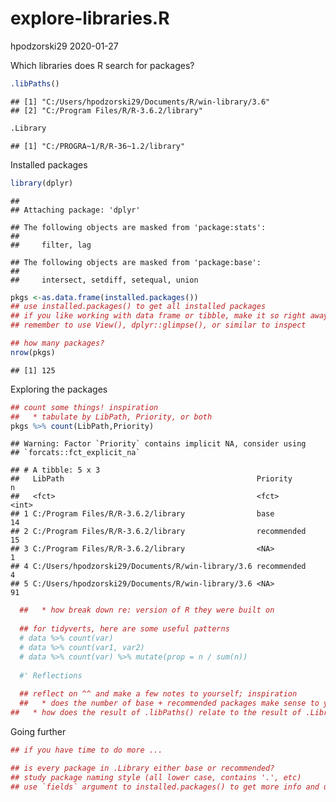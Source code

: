 explore-libraries.R
================
hpodzorski29
2020-01-27

Which libraries does R search for packages?

``` r
.libPaths()
```

    ## [1] "C:/Users/hpodzorski29/Documents/R/win-library/3.6"
    ## [2] "C:/Program Files/R/R-3.6.2/library"

``` r
.Library
```

    ## [1] "C:/PROGRA~1/R/R-36~1.2/library"

Installed packages

``` r
library(dplyr)
```

    ## 
    ## Attaching package: 'dplyr'

    ## The following objects are masked from 'package:stats':
    ## 
    ##     filter, lag

    ## The following objects are masked from 'package:base':
    ## 
    ##     intersect, setdiff, setequal, union

``` r
pkgs <-as.data.frame(installed.packages())
## use installed.packages() to get all installed packages
## if you like working with data frame or tibble, make it so right away!
## remember to use View(), dplyr::glimpse(), or similar to inspect

## how many packages?
nrow(pkgs)
```

    ## [1] 125

Exploring the packages

``` r
## count some things! inspiration
##   * tabulate by LibPath, Priority, or both
pkgs %>% count(LibPath,Priority)
```

    ## Warning: Factor `Priority` contains implicit NA, consider using
    ## `forcats::fct_explicit_na`

    ## # A tibble: 5 x 3
    ##   LibPath                                           Priority        n
    ##   <fct>                                             <fct>       <int>
    ## 1 C:/Program Files/R/R-3.6.2/library                base           14
    ## 2 C:/Program Files/R/R-3.6.2/library                recommended    15
    ## 3 C:/Program Files/R/R-3.6.2/library                <NA>            1
    ## 4 C:/Users/hpodzorski29/Documents/R/win-library/3.6 recommended     4
    ## 5 C:/Users/hpodzorski29/Documents/R/win-library/3.6 <NA>           91

``` r
  ##   * how break down re: version of R they were built on
  
  ## for tidyverts, here are some useful patterns
  # data %>% count(var)
  # data %>% count(var1, var2)
  # data %>% count(var) %>% mutate(prop = n / sum(n))
  
  #' Reflections
  
  ## reflect on ^^ and make a few notes to yourself; inspiration
  ##   * does the number of base + recommended packages make sense to you?
##   * how does the result of .libPaths() relate to the result of .Library?
```

Going further

``` r
## if you have time to do more ...

## is every package in .Library either base or recommended?
## study package naming style (all lower case, contains '.', etc)
## use `fields` argument to installed.packages() to get more info and use it!
```
